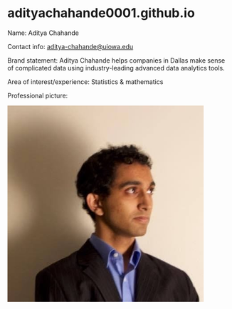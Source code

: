# adityachahande0001.github.io

Name: Aditya Chahande 

Contact info: aditya-chahande@uiowa.edu

Brand statement: Aditya Chahande helps companies in Dallas make sense of complicated data using industry-leading advanced data analytics tools.

Area of interest/experience: Statistics & mathematics

Professional picture: 

![Professional picture](/assets/images/professionalpicture01025675.jpeg)
